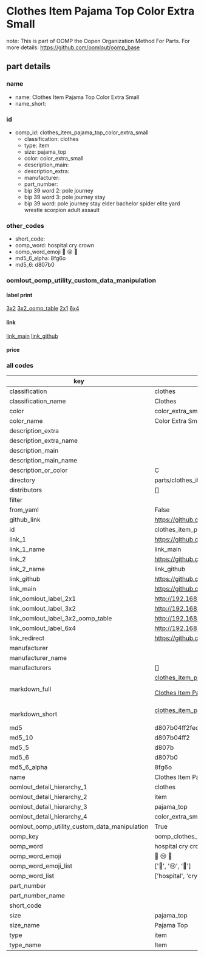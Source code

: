 # Clothes Item Pajama Top Color Extra Small  

note: This is part of OOMP the Oopen Organization Method For Parts. For more details: https://github.com/oomlout/oomp_base

##  part details
  







### name
* name: Clothes Item Pajama Top Color Extra Small
* name_short: 
### id
* oomp_id: clothes_item_pajama_top_color_extra_small
  * classification: clothes
  * type: item
  * size: pajama_top
  * color: color_extra_small
  * description_main: 
  * description_extra: 
  * manufacturer: 
  * part_number: 
  * bip 39 word 2: pole journey
  * bip 39 word 3: pole journey stay
  * bip 39 word: pole journey stay elder bachelor spider elite yard wrestle scorpion adult assault

### other_codes
* short_code: 
* oomp_word: hospital cry crown
* oomp_word_emoji :hospital: :cry: :crown:
* md5_6_alpha: 8fg6o
* md5_6: d807b0






### oomlout_oomp_utility_custom_data_manipulation
#### label print
[3x2](http://192.168.1.245:1112/?label=oomp%208fg6o)
[3x2_oomp_table](http://192.168.1.108:1112/?label=oomp%208fg6o)
[2x1](http://192.168.1.242:1112/?label=oomp%208fg6o)
[6x4](http://192.168.1.55:1112/?label=oomp%208fg6o)    

#### link

[link_main](https://github.com/oomlout/oomlout_oomp_version_1_messy/tree/main/parts/clothes_item_pajama_top_color_extra_small) [link_github](https://github.com/oomlout/oomlout_oomp_version_1_messy/tree/main/parts/clothes_item_pajama_top_color_extra_small)                             

#### price







### all codes 
| key | value |  
| --- | --- |  
| classification | clothes |  
| classification_name | Clothes |  
| color | color_extra_small |  
| color_name | Color Extra Small |  
| description_extra |  |  
| description_extra_name |  |  
| description_main |  |  
| description_main_name |  |  
| description_or_color | C  |  
| directory | parts/clothes_item_pajama_top_color_extra_small |  
| distributors | [] |  
| filter |  |  
| from_yaml | False |  
| github_link | https://github.com/oomlout/oomlout_oomp_part_src/tree/main/parts/clothes_item_pajama_top_color_extra_small |  
| id | clothes_item_pajama_top_color_extra_small |  
| link_1 | https://github.com/oomlout/oomlout_oomp_version_1_messy/tree/main/parts/clothes_item_pajama_top_color_extra_small |  
| link_1_name | link_main |  
| link_2 | https://github.com/oomlout/oomlout_oomp_version_1_messy/tree/main/parts/clothes_item_pajama_top_color_extra_small |  
| link_2_name | link_github |  
| link_github | https://github.com/oomlout/oomlout_oomp_version_1_messy/tree/main/parts/clothes_item_pajama_top_color_extra_small |  
| link_main | https://github.com/oomlout/oomlout_oomp_version_1_messy/tree/main/parts/clothes_item_pajama_top_color_extra_small |  
| link_oomlout_label_2x1 | http://192.168.1.242:1112/?label=oomp%208fg6o |  
| link_oomlout_label_3x2 | http://192.168.1.245:1112/?label=oomp%208fg6o |  
| link_oomlout_label_3x2_oomp_table | http://192.168.1.108:1112/?label=oomp%208fg6o |  
| link_oomlout_label_6x4 | http://192.168.1.55:1112/?label=oomp%208fg6o |  
| link_redirect | https://github.com/oomlout/oomlout_oomp_version_1_messy/tree/main/parts/clothes_item_pajama_top_color_extra_small |  
| manufacturer |  |  
| manufacturer_name |  |  
| manufacturers | [] |  
| markdown_full | [clothes_item_pajama_top_color_extra_small](none)<br>[](none)<br>[Clothes Item Pajama Top Color Extra Small](none)<br><br> |  
| markdown_short | [clothes_item_pajama_top_color_extra_small](none)<br><br> |  
| md5 | d807b04ff2fec90346889475a9de1d3c |  
| md5_10 | d807b04ff2 |  
| md5_5 | d807b |  
| md5_6 | d807b0 |  
| md5_6_alpha | 8fg6o |  
| name | Clothes Item Pajama Top Color Extra Small |  
| oomlout_detail_hierarchy_1 | clothes |  
| oomlout_detail_hierarchy_2 | item |  
| oomlout_detail_hierarchy_3 | pajama_top |  
| oomlout_detail_hierarchy_4 | color_extra_small |  
| oomlout_oomp_utility_custom_data_manipulation | True |  
| oomp_key | oomp_clothes_item_pajama_top_color_extra_small |  
| oomp_word | hospital cry crown |  
| oomp_word_emoji | :hospital: :cry: :crown: |  
| oomp_word_emoji_list | [':hospital:', ':cry:', ':crown:'] |  
| oomp_word_list | ['hospital', 'cry', 'crown'] |  
| part_number |  |  
| part_number_name |  |  
| short_code |  |  
| size | pajama_top |  
| size_name | Pajama Top |  
| type | item |  
| type_name | Item |  
